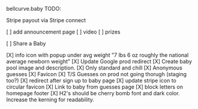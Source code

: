 bellcurve.baby
TODO:

Stripe payout via Stripe connect

[ ] add announcement page
[ ] video
[ ] prizes

[ ] Share a Baby

[X] info icon with popup under avg weight "7 lbs 6 oz roughly the national average newborn weight"
[X] Update Google prod redirect
[X] Create baby pool image and description.
[X] Only standard and chill
[X] Anonymous guesses
[X] Favicon
[X] T/S Guesses on prod not going thorugh (staging too?)
[X] redirect after sign up to baby page
[X] update stripe icon to circular favicon
[X] Link to baby from guesses page
[X] block letters on homepage footer
[X] H2's should be cherry bomb font and dark color. Increase the kerning for readability.
